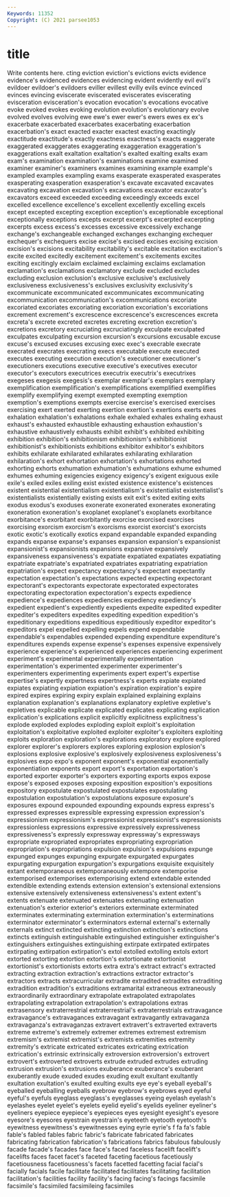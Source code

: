 ```yaml
---
Keywords: 11352
Copyright: (C) 2021 parsee1053
---
```


# title

Write contents here.
cting eviction eviction's evictions evicts evidence evidence's evidenced evidences evidencing
evident evidently evil evil's evildoer evildoer's evildoers eviller evillest evilly
evils evince evinced evinces evincing eviscerate eviscerated eviscerates eviscerating evisceration
evisceration's evocation evocation's evocations evocative evoke evoked evokes evoking evolution
evolution's evolutionary evolve evolved evolves evolving ewe ewe's ewer ewer's
ewers ewes ex ex's exacerbate exacerbated exacerbates exacerbating exacerbation exacerbation's
exact exacted exacter exactest exacting exactingly exactitude exactitude's exactly exactness
exactness's exacts exaggerate exaggerated exaggerates exaggerating exaggeration exaggeration's exaggerations exalt
exaltation exaltation's exalted exalting exalts exam exam's examination examination's examinations
examine examined examiner examiner's examiners examines examining example example's exampled
examples exampling exams exasperate exasperated exasperates exasperating exasperation exasperation's excavate
excavated excavates excavating excavation excavation's excavations excavator excavator's excavators exceed
exceeded exceeding exceedingly exceeds excel excelled excellence excellence's excellent excellently
excelling excels except excepted excepting exception exception's exceptionable exceptional exceptionally
exceptions excepts excerpt excerpt's excerpted excerpting excerpts excess excess's excesses
excessive excessively exchange exchange's exchangeable exchanged exchanges exchanging exchequer exchequer's
exchequers excise excise's excised excises excising excision excision's excisions excitability
excitability's excitable excitation excitation's excite excited excitedly excitement excitement's excitements
excites exciting excitingly exclaim exclaimed exclaiming exclaims exclamation exclamation's exclamations
exclamatory exclude excluded excludes excluding exclusion exclusion's exclusive exclusive's exclusively
exclusiveness exclusiveness's exclusives exclusivity exclusivity's excommunicate excommunicated excommunicates excommunicating excommunication
excommunication's excommunications excoriate excoriated excoriates excoriating excoriation excoriation's excoriations excrement
excrement's excrescence excrescence's excrescences excreta excreta's excrete excreted excretes excreting
excretion excretion's excretions excretory excruciating excruciatingly exculpate exculpated exculpates exculpating
excursion excursion's excursions excusable excuse excuse's excused excuses excusing exec
exec's execrable execrate execrated execrates execrating execs executable execute executed
executes executing execution execution's executioner executioner's executioners executions executive executive's
executives executor executor's executors executrices executrix executrix's executrixes exegeses exegesis
exegesis's exemplar exemplar's exemplars exemplary exemplification exemplification's exemplifications exemplified exemplifies
exemplify exemplifying exempt exempted exempting exemption exemption's exemptions exempts exercise
exercise's exercised exercises exercising exert exerted exerting exertion exertion's exertions
exerts exes exhalation exhalation's exhalations exhale exhaled exhales exhaling exhaust
exhaust's exhausted exhaustible exhausting exhaustion exhaustion's exhaustive exhaustively exhausts exhibit
exhibit's exhibited exhibiting exhibition exhibition's exhibitionism exhibitionism's exhibitionist exhibitionist's exhibitionists
exhibitions exhibitor exhibitor's exhibitors exhibits exhilarate exhilarated exhilarates exhilarating exhilaration
exhilaration's exhort exhortation exhortation's exhortations exhorted exhorting exhorts exhumation exhumation's
exhumations exhume exhumed exhumes exhuming exigencies exigency exigency's exigent exiguous
exile exile's exiled exiles exiling exist existed existence existence's existences
existent existential existentialism existentialism's existentialist existentialist's existentialists existentially existing exists
exit exit's exited exiting exits exodus exodus's exoduses exonerate exonerated
exonerates exonerating exoneration exoneration's exoplanet exoplanet's exoplanets exorbitance exorbitance's exorbitant
exorbitantly exorcise exorcised exorcises exorcising exorcism exorcism's exorcisms exorcist exorcist's
exorcists exotic exotic's exotically exotics expand expandable expanded expanding expands
expanse expanse's expanses expansion expansion's expansionist expansionist's expansionists expansions expansive
expansively expansiveness expansiveness's expatiate expatiated expatiates expatiating expatriate expatriate's expatriated
expatriates expatriating expatriation expatriation's expect expectancy expectancy's expectant expectantly expectation
expectation's expectations expected expecting expectorant expectorant's expectorants expectorate expectorated expectorates
expectorating expectoration expectoration's expects expedience expedience's expediences expediencies expediency expediency's
expedient expedient's expediently expedients expedite expedited expediter expediter's expediters expedites
expediting expedition expedition's expeditionary expeditions expeditious expeditiously expeditor expeditor's expeditors
expel expelled expelling expels expend expendable expendable's expendables expended expending
expenditure expenditure's expenditures expends expense expense's expenses expensive expensively experience
experience's experienced experiences experiencing experiment experiment's experimental experimentally experimentation experimentation's
experimented experimenter experimenter's experimenters experimenting experiments expert expert's expertise expertise's
expertly expertness expertness's experts expiate expiated expiates expiating expiation expiation's
expiration expiration's expire expired expires expiring expiry explain explained explaining
explains explanation explanation's explanations explanatory expletive expletive's expletives explicable explicate
explicated explicates explicating explication explication's explications explicit explicitly explicitness explicitness's
explode exploded explodes exploding exploit exploit's exploitation exploitation's exploitative exploited
exploiter exploiter's exploiters exploiting exploits exploration exploration's explorations exploratory explore
explored explorer explorer's explorers explores exploring explosion explosion's explosions explosive
explosive's explosively explosiveness explosiveness's explosives expo expo's exponent exponent's exponential
exponentially exponentiation exponents export export's exportation exportation's exported exporter exporter's
exporters exporting exports expos expose expose's exposed exposes exposing exposition
exposition's expositions expository expostulate expostulated expostulates expostulating expostulation expostulation's expostulations
exposure exposure's exposures expound expounded expounding expounds express express's expressed
expresses expressible expressing expression expression's expressionism expressionism's expressionist expressionist's expressionists
expressionless expressions expressive expressively expressiveness expressiveness's expressly expressway expressway's expressways
expropriate expropriated expropriates expropriating expropriation expropriation's expropriations expulsion expulsion's expulsions
expunge expunged expunges expunging expurgate expurgated expurgates expurgating expurgation expurgation's
expurgations exquisite exquisitely extant extemporaneous extemporaneously extempore extemporise extemporised extemporises
extemporising extend extendable extended extendible extending extends extension extension's extensional
extensions extensive extensively extensiveness extensiveness's extent extent's extents extenuate extenuated
extenuates extenuating extenuation extenuation's exterior exterior's exteriors exterminate exterminated exterminates
exterminating extermination extermination's exterminations exterminator exterminator's exterminators external external's externally
externals extinct extincted extincting extinction extinction's extinctions extincts extinguish extinguishable
extinguished extinguisher extinguisher's extinguishers extinguishes extinguishing extirpate extirpated extirpates extirpating
extirpation extirpation's extol extolled extolling extols extort extorted extorting extortion
extortion's extortionate extortionist extortionist's extortionists extorts extra extra's extract extract's
extracted extracting extraction extraction's extractions extractor extractor's extractors extracts extracurricular
extradite extradited extradites extraditing extradition extradition's extraditions extramarital extraneous extraneously
extraordinarily extraordinary extrapolate extrapolated extrapolates extrapolating extrapolation extrapolation's extrapolations extras
extrasensory extraterrestrial extraterrestrial's extraterrestrials extravagance extravagance's extravagances extravagant extravagantly extravaganza
extravaganza's extravaganzas extravert extravert's extraverted extraverts extreme extreme's extremely extremer
extremes extremest extremism extremism's extremist extremist's extremists extremities extremity extremity's
extricate extricated extricates extricating extrication extrication's extrinsic extrinsically extroversion extroversion's
extrovert extrovert's extroverted extroverts extrude extruded extrudes extruding extrusion extrusion's
extrusions exuberance exuberance's exuberant exuberantly exude exuded exudes exuding exult
exultant exultantly exultation exultation's exulted exulting exults eye eye's eyeball
eyeball's eyeballed eyeballing eyeballs eyebrow eyebrow's eyebrows eyed eyeful eyeful's
eyefuls eyeglass eyeglass's eyeglasses eyeing eyelash eyelash's eyelashes eyelet eyelet's
eyelets eyelid eyelid's eyelids eyeliner eyeliner's eyeliners eyepiece eyepiece's eyepieces
eyes eyesight eyesight's eyesore eyesore's eyesores eyestrain eyestrain's eyeteeth eyetooth
eyetooth's eyewitness eyewitness's eyewitnesses eying eyrie eyrie's f fa fa's
fable fable's fabled fables fabric fabric's fabricate fabricated fabricates fabricating
fabrication fabrication's fabrications fabrics fabulous fabulously facade facade's facades face
face's faced faceless facelift facelift's facelifts faces facet facet's faceted
faceting facetious facetiously facetiousness facetiousness's facets facetted facetting facial facial's
facially facials facile facilitate facilitated facilitates facilitating facilitation facilitation's facilities
facility facility's facing facing's facings facsimile facsimile's facsimiled facsimileing facsimiles
